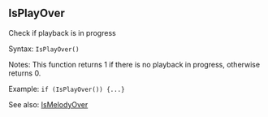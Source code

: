 ## IsPlayOver

Check if playback is in progress

Syntax: `IsPlayOver()`

Notes: This function returns 1 if there is no playback in progress, otherwise returns 0.

Example: `if (IsPlayOver()) {...}`

See also: [IsMelodyOver](/api-native-functions/ismelodyover.md)

